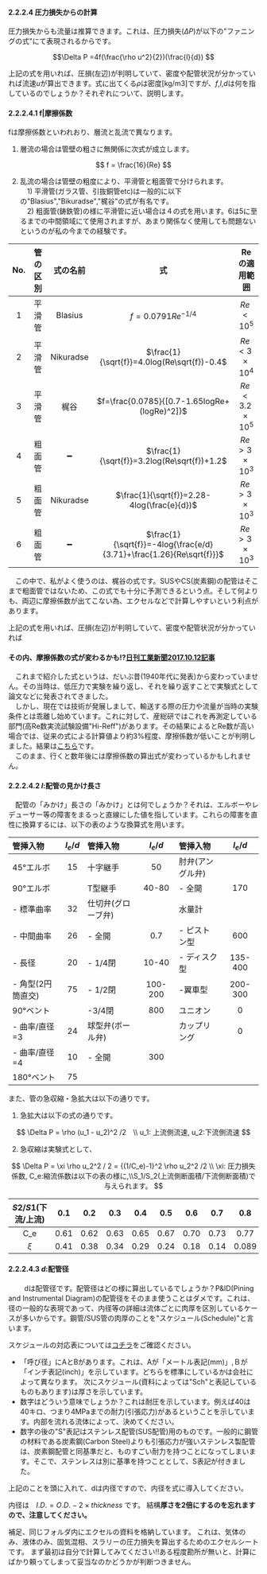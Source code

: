 #### 2.2.2.4 圧力損失からの計算

圧力損失からも流量は推算できます。これは、圧力損失($\Delta P$)が以下の"ファニングの式"にて表現されるからです。

$$\Delta P =4f(\frac{\rho u^2}{2})(\frac{l}{d}) 
$$

上記の式を用いれば、圧損(左辺)が判明していて、密度や配管状況が分かっていれば流速$u$が算出できます。式に出てくる$\rho$は密度[kg/m3]ですが、$f$,$l$,$d$は何を指しているのでしょうか？それぞれについて、説明します。

#### 2.2.2.4.1 f|摩擦係数

fは摩擦係数といわれおり、層流と乱流で異なります。
1. 層流の場合は管壁の粗さに無関係に次式が成立します。

$$ f = \frac{16}{Re}
$$

2. 乱流の場合は管壁の粗度により、平滑管と粗面管で分けられます。  
　1) 平滑管(ガラス管、引抜銅管etc)は一般的に以下の"Blasius","Bikuradse","梶谷"の式が有名です。  
　2) 粗面管(鋳鉄管)の様に平滑管に近い場合は４の式を用います。6は5に至るまでの中間領域にて使用されますが、あまり関係なく使用しても問題ないというのが私の今までの経験です。

|No.|管の区別|式の名前|式|Reの適用範囲|
|:---:|:---:|:---:|:---:|:---:|
|1|平滑管|Blasius|$f=0.0791Re^{-1/4}$|$Re<10^5$|
|2|平滑管|Nikuradse|$\frac{1}{\sqrt{f}}=4.0log(Re\sqrt{f})-0.4$|$Re<3 \times 10^4$|
|3|平滑管|梶谷|$f=\frac{0.0785}{[0.7-1.65logRe+(logRe)^2]}$|$Re<3.2\times 10^5$|
|4|粗面管|━|$\frac{1}{\sqrt{f}}=3.2log(Re\sqrt{f})+1.2$|$Re>3\times 10^3$|
|5|粗面管|Nikuradse|$\frac{1}{\sqrt{f}}=2.28-4log(\frac{e}{d})$|$Re>3\times 10^3$|
|6|粗面管|━|$\frac{1}{\sqrt{f}}=-4log{\frac{e/d}{3.71}+\frac{1.26}{Re\sqrt{f}}}$|$Re>3\times 10^3$|

　この中で、私がよく使うのは、梶谷の式です。SUSやCS(炭素鋼)の配管はそこまで粗面管ではないため、この式でも十分に予測できるという点。そして何よりも、両辺に摩擦係数が出てこない為、エクセルなどで計算しやすいという利点があります。  

上記の式を用いれば、圧損(左辺)が判明していて、密度や配管状況が分かっていれば

#### その内、摩擦係数の式が変わるかも!?[日刊工業新聞2017.10.12記事](https://www.nikkan.co.jp/articles/view/00446379?isReadConfirmed=true)
　これまで紹介した式というは、だいぶ昔(1940年代に発表)から変わっていません。その当時は、低圧力で実験を繰り返し、それを繰り返すことで実験式として論文などに発表されてきました。  
　しかし、現在では技術が発展しまして、輸送する際の圧力や流量が当時の実験条件とは乖離し始めています。これに対して、産総研ではこれを再測定している部門(高Re数実流試験設備"Hi-Reff")があります。その結果によるとRe数が高い場合では、従来の式による計算値より約3%程度、摩擦係数が低いことが判明しました。結果は[こちら](https://www.nmij.jp/~nmijclub/flowm/flowclub/12_2016/2016_12_6.pdf)です。  
　このまま、行くと数年後には摩擦係数の算出式が変わっているかもしれません。

#### 2.2.2.4.2 $l$:配管の見かけ長さ

　配管の「みかけ」長さの「みかけ」とは何でしょうか？それは、エルボーやレデューサー等の障害をまるっと直線にした値を指しています。これらの障害を直性に換算するには、以下の表のような換算式を用います。

|管挿入物|$l_e/d$|管挿入物|$l_e/d$|管挿入物|$l_e/d$|
|:---|:---:|:---|:---:|:---|:---:|
|45°エルボ|15|十字継手|50|肘弁(アングル弁)||||
|90°エルボ||T型継手|40-80|- 全開|170|||
|- 標準曲率|32|仕切弁(グローブ弁)||水量計||||
|- 中間曲率|26|- 全開|0.7|- ピストン型|600|||
|- 長径|20|- 1/4閉|10-40|- ディスク型|135-400|||
|- 角型(2円筒直交)|75|- 1/2閉|100-200|-翼車型|200-300|||
|90°ベント||-3/4閉|800|ユニオン|0|||
|- 曲率/直径=3|24|球型弁(ボール弁)||カップリング|0|||
|- 曲率/直径=4|10|- 全開|300|||||
|180°ベント|75|||||||

また、管の急収縮・急拡大は以下の通りです。

1. 急拡大は以下の式の通りです。  

$$ \Delta P = \rho (u_1 - u_2)^2 /2　\\
u_1: 上流側流速, u_2:下流側流速
$$

2. 急収縮は実験式として、

$$ \Delta P = \xi \rho u_2^2 / 2 = {(1/C_e)-1}^2 \rho u_2^2 /2 \\
\xi: 圧力損失係数, C_e:縮流係数は以下の表の様に,\\S_1/S_2(上流側断面積/下流側断面積)で与えられます。
$$

|$S2/S1$(下流/上流)|0.1|0.2|0.3|0.4|0.5|0.6|0.7|0.8|0.9|1.0|
|:---:|:---:|:---:|:---:|:---:|:---:|:---:|:---:|:---:|:---:|:---:|
|C_e|0.61|0.62|0.63|0.65|0.67|0.70|0.73|0.77|0.84|1.00|
|$\xi$|0.41|0.38|0.34|0.29|0.24|0.18|0.14|0.089|0.036|0|

#### 2.2.2.4.3 $d$:配管径  
　
　dは配管径です。配管径はどの様に算出しているでしょうか？P&ID(Pining and Instrumental Diagram)の配管径をそのまま使うことはダメです。これは、径の一般的な表現であって、内径等の詳細は流体ごとに肉厚を区別しているケースが多いからです。鋼管/SUS管の肉厚のことを"スケジュール(Schedule)"と言います。

スケジュールの対応表については[コチラ](http://www.nikko-sus.co.jp/tool/schedule.html)をご確認ください。

- 「呼び径」にAとBがあります。これは、Aが「メートル表記(mm)」,Ｂが「インチ表記(inch)」を示しています。どちらを標準にしているかは会社によって異なります。
次にスケジュール(資料によっては"Sch"と表記しているものもあります)は厚さを示しています。
-  数字はどういう意味でしょうか？これは耐圧を示しています。例えば40は40キロ、つまり4MPaまでの耐力(引張応力)があるということを示しています。内部を流れる流体によって、決めてください。  
- 数字の後の"S"表記はステンレス配管(SUS配管)用のものです。一般的に鋼管の材料である炭素鋼(Carbon Steel)よりも引張応力が強いステンレス製配管は、炭素鋼配管と同基準だと、ものすごい耐力を持つことになってしまいます。そこで、ステンレスは別に基準を持つこととして、S表記が付きました。  

上記のことを頭に入れて、dは内径ですので、内径を式に導入してください。

内径は　$I.D. = O.D. - 2 \times thickness$ です。
結構**厚さを2倍にするのを忘れますので、注意してください。**　


補足、同じフォルダ内にエクセルの資料を格納しています。
これは、気体のみ、液体のみ、固気混相、スラリーの圧力損失を算出するためのエクセルシートです。
まず最初は自分で計算してみてください!!ある程度勘所が無いと、計算にばかり頼ってしまって妥当なのかどうかが判断つきません。